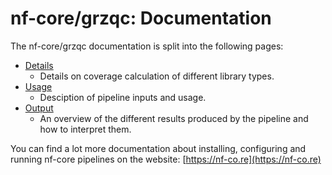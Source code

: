 # nf-core/grzqc: Documentation

The nf-core/grzqc documentation is split into the following pages:

- [Details](details.md)
  - Details on coverage calculation of different library types.
- [Usage](usage.md)
  - Desciption of pipeline inputs and usage.
- [Output](output.md)
  - An overview of the different results produced by the pipeline and how to interpret them.

You can find a lot more documentation about installing, configuring and running nf-core pipelines on the website: [https://nf-co.re](https://nf-co.re)
